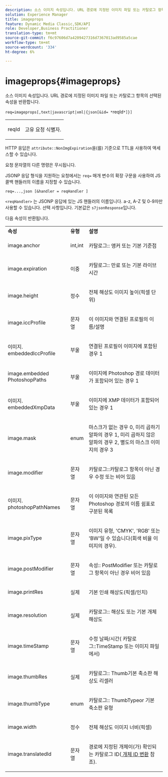 ```yaml
---
description: 소스 이미지 속성입니다. URL 경로에 지정된 이미지 파일 또는 카탈로그 항목의 선택된 속성을 반환합니다.
solution: Experience Manager
title: imageprops
feature: Dynamic Media Classic,SDK/API
role: Developer,Business Practitioner
translation-type: tm+mt
source-git-commit: f6c97606d7a4209427316d7367013ad9585a5cae
workflow-type: tm+mt
source-wordcount: '334'
ht-degree: 6%

---
```



# imageprops{#imageprops}

소스 이미지 속성입니다. URL 경로에 지정된 이미지 파일 또는 카탈로그 항목의 선택된 속성을 반환합니다.

`req=imageprops[,text|javascript|xml|{json[&id= *`reqId`*]}]`

<table id="simpletable_8E03127D50444CA7878A6B08E866EE2E"> 
 <tr class="strow"> 
  <td class="stentry"> <p><span class="codeph"><span class="varname"> reqId</span></span> </p> </td> 
  <td class="stentry"> <p>고유 요청 식별자. </p></td> 
 </tr> 
</table>

HTTP 응답은 `attribute::NonImgExpiration`을(를) 기준으로 TTL을 사용하여 액세스할 수 있습니다.

요청 문자열의 다른 명령은 무시됩니다.

JSONP 응답 형식을 지원하는 요청에서는 `req=` 매개 변수의 확장 구문을 사용하여 JS 콜백 핸들러의 이름을 지정할 수 있습니다.

`req=...,json [&handler = reqHandler ]`

`<reqHandler>` 는 JSONP 응답에 있는 JS 핸들러의 이름입니다. a-z, A-Z 및 0-9자만 사용할 수 있습니다. 선택 사항입니다. 기본값은 `s7jsonResponse`입니다.

다음 속성이 반환됩니다.

<table id="table_5F289E2E21594A5598DF98E65DEDDFA0"> 
 <tbody> 
  <tr> 
   <td> <b> 속성</b> </td> 
   <td> <b> 유형</b> </td> 
   <td> <b> 설명</b> </td> 
  </tr> 
  <tr> 
   <td> <p> <span class="codeph"> image.anchor</span> </p> </td> 
   <td> <p> int,int </p> </td> 
   <td> <p> <span class="codeph"> 카탈로그::</span> 앵커 또는 기본 기준점 </p> </td> 
  </tr> 
  <tr> 
   <td> <p> <span class="codeph"> image.expiration</span> </p> </td> 
   <td> <p> 이중 </p> </td> 
   <td> <p> <span class="codeph"> 카탈로그::</span> 만료 또는 기본 라이브 시간 </p> </td> 
  </tr> 
  <tr> 
   <td> <p> <span class="codeph"> image.height</span> </p> </td> 
   <td> <p> 정수 </p> </td> 
   <td> <p>전체 해상도 이미지 높이(픽셀 단위) </p> </td> 
  </tr> 
  <tr> 
   <td> <p> <span class="codeph"> image.iccProfile</span> </p> </td> 
   <td> <p> 문자열 </p> </td> 
   <td> <p> 이 이미지와 연결된 프로필의 이름/설명 </p> </td> 
  </tr> 
  <tr> 
   <td> <p> <span class="codeph"> 이미지. embeddedIccProfile</span> </p> </td> 
   <td> <p> 부울 </p> </td> 
   <td> <p> 연결된 프로필이 이미지에 포함된 경우 1 </p> </td> 
  </tr> 
  <tr> 
   <td> <p> <span class="codeph"> image.embedded PhotoshopPaths</span> </p> </td> 
   <td> <p> 부울 </p> </td> 
   <td> <p> 이미지에 Photoshop 경로 데이터가 포함되어 있는 경우 1 </p> </td> 
  </tr> 
  <tr> 
   <td> <p> <span class="codeph"> 이미지. embeddedXmpData</span> </p> </td> 
   <td> <p> 부울 </p> </td> 
   <td> <p> 이미지에 XMP 데이터가 포함되어 있는 경우 1 </p> </td> 
  </tr> 
  <tr> 
   <td> <p> <span class="codeph"> image.mask</span> </p> </td> 
   <td> <p> enum </p> </td> 
   <td> <p> 마스크가 없는 경우 0, 미리 곱하기 알파의 경우 1, 미리 곱하지 않은 알파의 경우 2, 별도의 마스크 이미지의 경우 3 </p> </td> 
  </tr> 
  <tr> 
   <td> <p> <span class="codeph"> image.modifier</span> </p> </td> 
   <td> <p> 문자열 </p> </td> 
   <td> <p> <span class="codeph"> 카탈로그::카탈로그 항목이 </span> 아닌 경우 수정 또는 비어 있음 </p> </td> 
  </tr> 
  <tr> 
   <td> <p> <span class="codeph"> 이미지. photoshopPathNames</span> </p> </td> 
   <td> <p> 문자열 </p> </td> 
   <td> <p> 이 이미지와 연관된 모든 Photoshop 경로의 이름 쉼표로 구분된 목록 </p> </td> 
  </tr> 
  <tr> 
   <td> <p> <span class="codeph"> image.pixType</span> </p> </td> 
   <td> <p> 문자열 </p> </td> 
   <td> <p> 이미지 유형, 'CMYK', 'RGB' 또는 'BW'일 수 있습니다(회색 비율 이미지의 경우). </p> </td> 
  </tr> 
  <tr> 
   <td> <p> <span class="codeph"> image.postModifier</span> </p> </td> 
   <td> <p> 문자열 </p> </td> 
   <td> <p> <span class="codeph"> 속성::</span> PostModifier 또는 카탈로그 항목이 아닌 경우 비어 있음 </p> </td> 
  </tr> 
  <tr> 
   <td> <p> <span class="codeph"> image.printRes</span> </p> </td> 
   <td> <p> 실제 </p> </td> 
   <td> <p> 기본 인쇄 해상도(픽셀/인치) </p> </td> 
  </tr> 
  <tr> 
   <td> <p> <span class="codeph"> image.resolution</span> </p> </td> 
   <td> <p> 실제 </p> </td> 
   <td> <p> <span class="codeph"> 카탈로그::</span> 해상도 또는 기본 개체 해상도 </p> </td> 
  </tr> 
  <tr> 
   <td> <p> <span class="codeph"> image.timeStamp</span> </p> </td> 
   <td> <p> 문자열 </p> </td> 
   <td> <p>수정 날짜/시간(<span class="codeph"> 카탈로그::TimeStamp</span> 또는 이미지 파일에서) </p> </td> 
  </tr> 
  <tr> 
   <td> <p> <span class="codeph"> image.thumbRes</span> </p> </td> 
   <td> <p> 실제 </p> </td> 
   <td> <p> <span class="codeph"> 카탈로그::</span> Thumb기본 축소판 해상도 리셀러 </p> </td> 
  </tr> 
  <tr> 
   <td> <p> <span class="codeph"> image.thumbType</span> </p> </td> 
   <td> <p> enum </p> </td> 
   <td> <p> <span class="codeph"> 카탈로그::</span> ThumbTypeor 기본 축소판 유형 </p> </td> 
  </tr> 
  <tr> 
   <td> <p> <span class="codeph"> image.width</span> </p> </td> 
   <td> <p> 정수 </p> </td> 
   <td> <p> 전체 해상도 이미지 너비(픽셀) </p> </td> 
  </tr> 
  <tr> 
   <td> <p> <span class="codeph"> image.translatedId</span> </p> </td> 
   <td> <p> 문자열 </p> </td> 
   <td> <p> 경로에 지정된 <span class="varname"> 개체</span>이(가) 확인되는 카탈로그 ID(<a href="../../../../../../is-api/http-ref/image-serving-api-ref/c-http-protocol-reference/c-syntax-and-features/r-object-id-translation.md#reference-cf3e34e6cbb346d69ded9982bfdef414" type="reference" format="dita" scope="local"> 개체 ID 변환</a> 참조). </p> </td> 
  </tr> 
 </tbody> 
</table>

